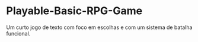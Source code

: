 # Playable-Basic-RPG-Game
Um curto jogo de texto com foco em escolhas e com um sistema de batalha funcional.
